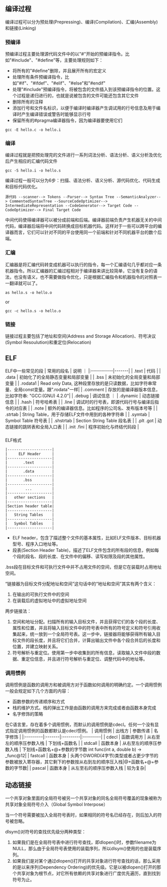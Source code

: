 ## 编译过程
编译过程可以分为预处理(Prepressing)、编译(Compilation)、汇编(Assembly)和链接(Linking)

### 预编译
预编译过程主要处理源代码文件中的以"#"开始的预编译指令。比如"#include"、"#define"等，主要处理规则如下：
* 将所有的"#define"删除，并且展开所有的宏定义
* 处理所有条件预编译指令，比如"#if"、"#ifdef"、"#elif"、"#else"和"#endif"
* 处理"#include"预编译指令，将被包含的文件插入到该预编译指令的位置。这个过程是递归进行的，也就是说被包含的文件可能还包含其它文件
* 删除所有的注释
* 添加行号和文件名标识，以便于编译时编译器产生调试用的行号信息及用于编译时产生编译错误或警告时能够显示行号
* 保留所有的#pragma编译器指令，因为编译器要使用它们

```
gcc -E hello.c -o hello.i
```

### 编译
编译过程就是把预处理完的文件进行一系列词法分析、语法分析、语义分析及优化后产生相应的汇编代码文件

```
gcc -S hello.i -o hello.s
```

编译过程一般可以分为6步：扫描、语法分析、语义分析、源代码优化、代码生成和目标代码优化。
```
源代码 --scanner--> Tokens --Parser--> Syntax Tree --SemanticAnalyzer--> CommentedSyntaxTree --SourceCodeOptimizer--> IntermediateRepresentation --CodeGenerator--> Target Code --CodeOptimizer--> Final Target Code
```

中间代码使得编译器可以被分成前端和后端。编译器前端负责产生机器无关的中间代码，编译器后端将中间代码转换成目标机器代码。这样对于一些可以跨平台的编译器而言，它们可以针对不同的平台使用同一个前端和针对不同机器平台的数个后端。

### 汇编
汇编器是将汇编代码转变成机器可以执行的指令，每一个汇编语句几乎都对应一条机器指令。所以汇编器的汇编过程相对于编译器来讲比较简单，它没有复杂的语法，也没有语义，也不需要做指令优化，只是根据汇编指令和机器指令的对照表一一翻译就可以了。

```
as hello.s -o hello.o
```
or
```
gcc -c hello.s -o hello.o
```

### 链接
链接过程主要包括了地址和空间(Address and Storage Allocation)、符号决议(Symbol Resoulution)和重定位(Relocation)


## ELF
ELF中一些常见的段
| 常用的段名 | 说明 ｜
|:-----------|-------|
| .text | 代码 |
| .data | 初始化了的全局静态变量和局部变量 |
| .bss | 未初始化的全局变量和局部变量 |
| .rodata1 | Read only Data, 这种段里存放的是只读数据，比如字符串常量、全局const变量。跟".rodata"一样|
| .comment | 存放的是编译器版本信息，比如字符串: "GCC:(GNU) 4.2.0"|
| .debug | 调试信息 ｜
| .dynamic | 动态链接信息 |
| .hash | 符号哈希表 |
| .line | 调试时的行号表，即源代码行号与编译后指令的对应表 |
| .note | 额外的编译器信息。比如程序的公司名、发布版本号等 |
| .strtab | String Table，用于存储ELF文件中用到的各种字符串 |
| .symtab | Symbol Table 符号表 |
| .shstrtab | Section String Table 段名表 |
| .plt .got | 动态链接的跳转表和全局入口表 |
| .init .fini | 程序初始化与终结代码段 |

### 
ELF格式
```
|--------------------|
|     ELF Header     |
|--------------------|
|       .text        |
|--------------------|
|       .data        |
|--------------------|
|       .bss         |
|--------------------|
|        ...         |
|--------------------|
|   other sections   |
|--------------------|
|Section header table|
|--------------------|
|   String Tables    |
|--------------------|
|   Symbol Tables    |
|--------------------|

```
* ELF header，包含了描述整个文件的基本属性，比如ELF文件版本、目标机器型号、程序入口地址等。
* 段表(Section Header Table)，描述了ELF文件包含的所有段的信息，例如每个段的段名、段的长度、在文件中的偏移、读写权限及段的其他属性。

.bss段在目标文件和可执行文件中并不占用文件的空间，但是它在装载时占用地址空间。

“链接器为目标文件分配地址和空间”这句话中的“地址和空间”其实有两个含义：
1. 在输出的可执行文件中的空间
2. 在装载后的虚拟地址中的虚拟地址空间

两步链接法：
1. 空间和地址分配。扫描所有的输入目标文件，并且获得它们的各个段的长度、属性和位置，并且将输入目标文件中的符号表中所有的符号定义和符号引用收集起来，统一放到一个全局符号表。这一步中，链接器将能够获得所有输入目标文件的段长度，并且将它们合并，计算出输出文件中各个段合并后的长度和位置，并建立映射关系。
2. 符号解析与重定位。使用第一步中收集到的所有信息，读取输入文件中段的数据、重定位信息，并且进行符号解析与重定位、调整代码中的地址等。

### 调用惯例
调用惯例是函数的调用方和被调用方对于函数如何调用的明确约定。一个调用惯例一般会规定如下几个方面的内容：
* 函数参数的传递顺序和方式
* 栈的维护方式。栈的弹出工作是由函数的调用方来完成或者由函数本身完成
* 名字修饰的策略

在C语言里，存在着多个调用惯例，而默认的调用惯例是cdecl。任何一个没有显式指定调用惯例的函数都默认是cdecl惯例。
| 调用惯例 | 出栈方 | 参数传递 | 名字修饰 |
|:---------|:-------|:---------|:---------|
| cdecl    | 函数调用方 | 从右至左的顺序压参数入栈 | 下划线+函数名 |
| stdcall  | 函数本身 | 从右至左的顺序压参数入栈 | 下划线+函数名+@+参数的字节数 int func(int a, double b) -> _func@12|
| fastcall | 函数本身 | 头两个DWORD(4字节)类型或者占更少字节的参数被放入寄存器，其它剩下的参数按从右到左的顺序压入栈|@+函数名+@+参数的字节数|
| pascal   | 函数本身 | 从左至右的顺序压参数入栈 | 较为复杂|

## 动态链接
一个共享对象里面的全局符号被另一个共享对象的同名全局符号覆盖的现象被称为共享对象全局符号介入（Global Symbol Interpose）

当一个符号需要被加入全局符号表时，如果相同的符号名已经存在，则后加入的符号被忽略。

dlsym()对符号的查找优先级分两种类型：
1. 如果我们是在全局符号表中进行符号查找，即dlopen()时，参数filename为NULL，那么由于全局符号表使用的装载序列，所以dlsym()使用的也是装载序列。
2. 如果我们是对某个通过dlopen()打开的共享对象进行符号查找的话，那么采用的是以来序列(Dependency Ordering)的优先级。它是以被dlopen()打开的那个共享对象为根节点，对它所有依赖的共享对象进行广度优先遍历，直到找到符号为止。
